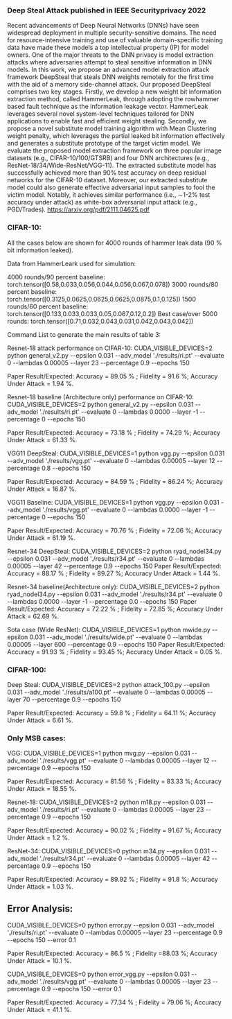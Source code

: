 ### Deep Steal Attack published in IEEE Securityprivacy 2022

Recent advancements of Deep Neural Networks (DNNs) have seen widespread deployment in multiple security-sensitive domains. The need for resource-intensive training and use of valuable domain-specific training data have made these models a top intellectual property (IP) for model owners. One of the major threats to the DNN privacy is model extraction attacks where adversaries attempt to steal sensitive information in DNN models. In this work, we propose an advanced model extraction attack framework DeepSteal that steals DNN weights remotely for the first time with the aid of a memory side-channel attack. Our proposed DeepSteal comprises two key stages. Firstly, we develop a new weight bit information extraction method, called HammerLeak, through adopting the rowhammer based fault technique as the information leakage vector. HammerLeak leverages several novel system-level techniques tailored for DNN applications to enable fast and efficient weight stealing. Secondly, we propose a novel substitute model training algorithm with Mean Clustering weight penalty, which leverages the partial leaked bit information effectively and generates a substitute prototype of the target victim model. We evaluate the proposed model extraction framework on three popular image datasets (e.g., CIFAR-10/100/GTSRB) and four DNN architectures (e.g., ResNet-18/34/Wide-ResNet/VGG-11). The extracted substitute model has successfully achieved more than 90% test accuracy on deep residual networks for the CIFAR-10 dataset. Moreover, our extracted substitute model could also generate effective adversarial input samples to fool the victim model. Notably, it achieves similar performance (i.e., ∼1-2% test accuracy under attack) as white-box adversarial input attack (e.g., PGD/Trades). https://arxiv.org/pdf/2111.04625.pdf 


### CIFAR-10:

All the cases below are shown for 4000 rounds of hammer leak data (90 % bit information leaked).

Data from HammerLeark used for simulation:

4000 rounds/90 percent baseline: torch.tensor([0.58,0.033,0.056,0.044,0.056,0.067,0.078])
3000 rounds/80 percent baseline: torch.tensor([0.3125,0.0625,0.0625,0.0625,0.0875,0.1,0.125])
1500 rounds/60 percent baseline: torch.tensor([0.133,0.033,0.033,0.05,0.067,0.12,0.2])
Best case/over 5000 rounds: torch.tensor([0.71,0.032,0.043,0.031,0.042,0.043,0.042]) 


Command List to generate the main results of table 3:

Resnet-18 attack performance on CIFAR-10: CUDA_VISIBLE_DEVICES=2 python general_v2.py --epsilon 0.031  --adv_model './results/ri.pt' --evaluate 0 --lambdas 0.00005 --layer 23 --percentage 0.9 --epochs 150

Paper Result/Expected: Accuracy = 89.05 % ; Fidelity = 91.6 %; Accuracy Under Attack = 1.94 %. 

Resnet-18 baseline (Architecture only) performance on CIFAR-10: CUDA_VISIBLE_DEVICES=2 python general_v2.py --epsilon 0.031  --adv_model './results/ri.pt' --evaluate 0 --lambdas 0.0000 --layer -1 --percentage 0 --epochs 150

Paper Result/Expected: Accuracy = 73.18 % ; Fidelity = 74.29 %; Accuracy Under Attack = 61.33 %. 

VGG11 DeepSteal: CUDA_VISIBLE_DEVICES=1 python vgg.py --epsilon 0.031  --adv_model './results/vgg.pt' --evaluate 0 --lambdas 0.00005 --layer 12 --percentage 0.8 --epochs 150

Paper Result/Expected: Accuracy = 84.59 % ; Fidelity = 86.24 %; Accuracy Under Attack = 16.87 %. 

VGG11 Baseline: CUDA_VISIBLE_DEVICES=1 python vgg.py --epsilon 0.031  --adv_model './results/vgg.pt' --evaluate 0 --lambdas 0.0000 --layer -1 --percentage 0 --epochs 150

Paper Result/Expected: Accuracy = 70.76 % ; Fidelity = 72.06 %; Accuracy Under Attack = 61.19 %. 

Resnet-34 DeepSteal: 
CUDA_VISIBLE_DEVICES=2 python ryad_nodel34.py --epsilon 0.031  --adv_model './results/r34.pt' --evaluate 0 --lambdas 0.00005 --layer 42 --percentage 0.9 --epochs 150
Paper Result/Expected: Accuracy = 88.17 % ; Fidelity = 89.27 %; Accuracy Under Attack = 1.44 %. 

Resnet-34 baseline(Architecture only): 
CUDA_VISIBLE_DEVICES=2 python ryad_nodel34.py --epsilon 0.031  --adv_model './results/r34.pt' --evaluate 0 --lambdas 0.0000 --layer -1 --percentage 0.0 --epochs 150
Paper Result/Expected: Accuracy = 72.22 % ; Fidelity =   72.85 %; Accuracy Under Attack = 62.69 %. 


Sota case (Wide ResNet):
CUDA_VISIBLE_DEVICES=1 python mwide.py --epsilon 0.031  --adv_model './results/wide.pt' --evaluate 0 --lambdas 0.00005 --layer 600 --percentage 0.9 --epochs 150
Paper Result/Expected: Accuracy = 91.93 % ; Fidelity = 93.45 %; Accuracy Under Attack = 0.05 %. 


### CIFAR-100:

Deep Steal:
CUDA_VISIBLE_DEVICES=2 python attack_100.py --epsilon 0.031  --adv_model './results/a100.pt' --evaluate 0 --lambdas 0.00005 --layer 70 --percentage 0.9 --epochs 150

Paper Result/Expected: Accuracy = 59.8 % ; Fidelity = 64.11 %; Accuracy Under Attack = 6.61 %. 


### Only MSB cases:


VGG: CUDA_VISIBLE_DEVICES=1 python mvg.py --epsilon 0.031  --adv_model './results/vgg.pt' --evaluate 0 --lambdas 0.00005 --layer 12 --percentage 0.9 --epochs 150

Paper Result/Expected: Accuracy = 81.56 % ; Fidelity = 83.33 %; Accuracy Under Attack = 18.55 %. 

Resnet-18: CUDA_VISIBLE_DEVICES=2 python m18.py --epsilon 0.031  --adv_model './results/ri.pt' --evaluate 0 --lambdas 0.00005 --layer 23 --percentage 0.9 --epochs 150

Paper Result/Expected: Accuracy = 90.02 % ; Fidelity = 91.67 %; Accuracy Under Attack = 1.2 %. 


ResNet-34:  CUDA_VISIBLE_DEVICES=0 python m34.py --epsilon 0.031  --adv_model './results/r34.pt' --evaluate 0 --lambdas 0.00005 --layer 42 --percentage 0.9 --epochs 150

Paper Result/Expected: Accuracy = 89.92 % ; Fidelity =  91.8 %; Accuracy Under Attack = 1.03 %. 

## Error Analysis:

CUDA_VISIBLE_DEVICES=0 python error.py --epsilon 0.031  --adv_model './results/ri.pt' --evaluate 0 --lambdas 0.00005 --layer 23 --percentage 0.9 --epochs 150 --error 0.1

Paper Result/Expected: Accuracy = 86.5 % ; Fidelity =88.03 %; Accuracy Under Attack = 10.1 %. 

CUDA_VISIBLE_DEVICES=0 python error_vgg.py --epsilon 0.031  --adv_model './results/vgg.pt' --evaluate 0 --lambdas 0.00005 --layer 23 --percentage 0.9 --epochs 150 --error 0.1

Paper Result/Expected: Accuracy = 77.34 % ; Fidelity =   79.06 %; Accuracy Under Attack = 41.1 %. 